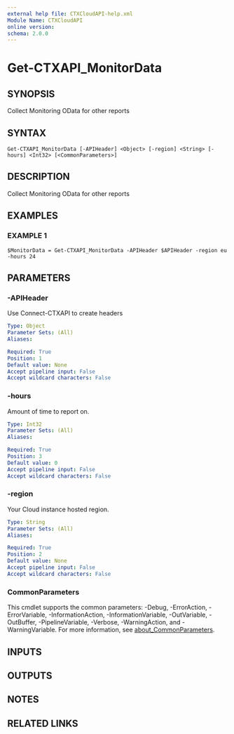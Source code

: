 ```yaml
---
external help file: CTXCloudAPI-help.xml
Module Name: CTXCloudAPI
online version:
schema: 2.0.0
---
```


# Get-CTXAPI_MonitorData

## SYNOPSIS
Collect Monitoring OData for other reports

## SYNTAX

```
Get-CTXAPI_MonitorData [-APIHeader] <Object> [-region] <String> [-hours] <Int32> [<CommonParameters>]
```

## DESCRIPTION
Collect Monitoring OData for other reports

## EXAMPLES

### EXAMPLE 1
```
$MonitorData = Get-CTXAPI_MonitorData -APIHeader $APIHeader -region eu -hours 24
```

## PARAMETERS

### -APIHeader
Use Connect-CTXAPI to create headers

```yaml
Type: Object
Parameter Sets: (All)
Aliases:

Required: True
Position: 1
Default value: None
Accept pipeline input: False
Accept wildcard characters: False
```

### -hours
Amount of time to report on.

```yaml
Type: Int32
Parameter Sets: (All)
Aliases:

Required: True
Position: 3
Default value: 0
Accept pipeline input: False
Accept wildcard characters: False
```

### -region
Your Cloud instance hosted region.

```yaml
Type: String
Parameter Sets: (All)
Aliases:

Required: True
Position: 2
Default value: None
Accept pipeline input: False
Accept wildcard characters: False
```

### CommonParameters
This cmdlet supports the common parameters: -Debug, -ErrorAction, -ErrorVariable, -InformationAction, -InformationVariable, -OutVariable, -OutBuffer, -PipelineVariable, -Verbose, -WarningAction, and -WarningVariable. For more information, see [about_CommonParameters](http://go.microsoft.com/fwlink/?LinkID=113216).

## INPUTS

## OUTPUTS

## NOTES

## RELATED LINKS
